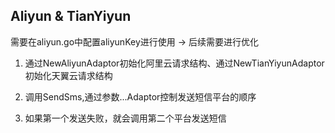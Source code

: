 ## Aliyun & TianYiyun

需要在aliyun.go中配置aliyunKey进行使用 -> 后续需要进行优化

1. 通过NewAliyunAdaptor初始化阿里云请求结构、通过NewTianYiyunAdaptor初始化天翼云请求结构

2. 调用SendSms,通过参数...Adaptor控制发送短信平台的顺序

3. 如果第一个发送失败，就会调用第二个平台发送短信